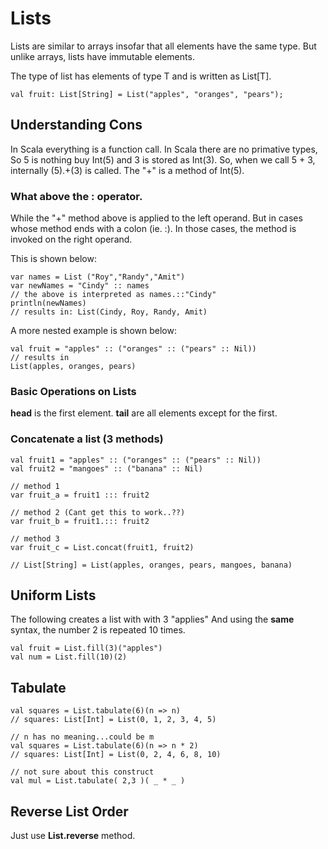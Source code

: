 # Lists
Lists are similar to arrays insofar that all elements have the same type.  But unlike arrays, lists have immutable elements.

The type of list has elements of type T and is written as List[T].

```
val fruit: List[String] = List("apples", "oranges", "pears");

```

## Understanding Cons
In Scala everything is a function call.  In Scala there are no primative types, So 5 is nothing buy Int(5) and 3 is stored as Int(3).  So, when we call 5 + 3, internally (5).+(3) is called.  The "+" is a method of Int(5).

### What above the : operator.
While the "+" method above is applied to the left operand. But in cases whose method ends with a colon (ie. :). In those cases, the method is invoked on the right operand.

This is shown below:

```
var names = List ("Roy","Randy","Amit")
var newNames = "Cindy" :: names
// the above is interpreted as names.::"Cindy"
println(newNames)
// results in: List(Cindy, Roy, Randy, Amit)
```

A more nested example is shown below:

```
val fruit = "apples" :: ("oranges" :: ("pears" :: Nil))
// results in
List(apples, oranges, pears)

```

### Basic Operations on Lists
**head** is the first element.  **tail** are all elements except for the first.

### Concatenate a list (3 methods)


```
val fruit1 = "apples" :: ("oranges" :: ("pears" :: Nil))
val fruit2 = "mangoes" :: ("banana" :: Nil)

// method 1
var fruit_a = fruit1 ::: fruit2

// method 2 (Cant get this to work..??)
var fruit_b = fruit1.::: fruit2

// method 3 
var fruit_c = List.concat(fruit1, fruit2)

// List[String] = List(apples, oranges, pears, mangoes, banana)
```

## Uniform Lists
The following creates a list with with 3 "applies"
And using the **same** syntax, the number 2 is repeated 10 times.

```
val fruit = List.fill(3)("apples")
val num = List.fill(10)(2)

```

## Tabulate
```
val squares = List.tabulate(6)(n => n)
// squares: List[Int] = List(0, 1, 2, 3, 4, 5)

// n has no meaning...could be m
val squares = List.tabulate(6)(n => n * 2)
// squares: List[Int] = List(0, 2, 4, 6, 8, 10)

// not sure about this construct
val mul = List.tabulate( 2,3 )( _ * _ )   

```

## Reverse List Order
Just use **List.reverse** method.



